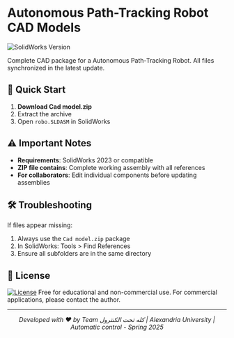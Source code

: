# Autonomous Path-Tracking Robot CAD Models

![SolidWorks Version](https://img.shields.io/badge/SolidWorks-2023-blue)

Complete CAD package for a Autonomous Path-Tracking Robot. All files synchronized in the latest update.

## 🚀 Quick Start
1. **Download Cad model.zip**
2. Extract the archive
3. Open `robo.SLDASM` in SolidWorks


## ⚠️ Important Notes
- **Requirements**: SolidWorks 2023 or compatible
- **ZIP file contains**: Complete working assembly with all references
- **For collaborators**: Edit individual components before updating assemblies

## 🛠️ Troubleshooting
If files appear missing:
1. Always use the `Cad model.zip` package
2. In SolidWorks: Tools > Find References
3. Ensure all subfolders are in the same directory

## 📄 License
[![License](https://img.shields.io/badge/License-MIT-blue.svg)](LICENSE)
Free for educational and non-commercial use. For commercial applications, please contact the author.

---

<div align="center">
  <i>Developed with ❤️ by Team كله تحت الكنترول | Alexandria University | Automatic control - Spring 2025</i>
</div>
